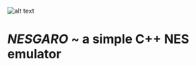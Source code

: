 [logo]: https://github.com/dawid9554/NESgaro/blob/master/logo.png

![alt text][logo]

# **_NESGARO_** ~ a simple C++ NES emulator

